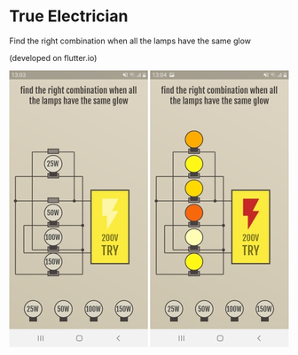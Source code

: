 # True Electrician

Find the right combination when all the lamps have the same glow

(developed on flutter.io)

![img](s1.jpg) ![img](s2.jpg)
